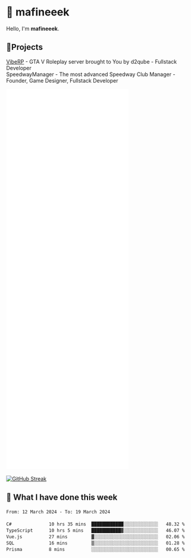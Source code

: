 # 👋 mafineeek
Hello, I'm **mafineeek**.

## 📝Projects

[VibeRP](https://v-rp.pl) - GTA V Roleplay server brought to You by d2qube - Fullstack Developer<br/>
SpeedwayManager - The most advanced Speedway Club Manager - Founder, Game Designer, Fullstack Developer


![](./github-metrics.svg)

[![GitHub Streak](https://streak-stats.demolab.com/?user=mafineeek)](https://git.io/streak-stats)

## 📰 What I have done this week
<!--START_SECTION:waka-->

```txt
From: 12 March 2024 - To: 19 March 2024

C#              10 hrs 35 mins  ████████████░░░░░░░░░░░░░   48.32 %
TypeScript      10 hrs 5 mins   ███████████▓░░░░░░░░░░░░░   46.07 %
Vue.js          27 mins         ▓░░░░░░░░░░░░░░░░░░░░░░░░   02.06 %
SQL             16 mins         ▒░░░░░░░░░░░░░░░░░░░░░░░░   01.28 %
Prisma          8 mins          ░░░░░░░░░░░░░░░░░░░░░░░░░   00.65 %
```

<!--END_SECTION:waka-->
